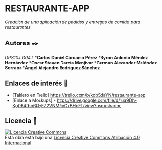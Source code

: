 # RESTAURANTE-APP

_Creación de una aplicación de pedidos y entregas de comida para restaurantes_

## Autores ✒️
_DPS104 G04T_
***Carlos Daniel Cárcamo Pérez**
***Byron Antonio Méndez Hernández**
***Oscar Steven García Menjívar**
***German Alexander Meléndez Serrano**
***Ángel Alejandro Rodríguez Sánchez**

## Enlaces de interés 👀

* [Tablero en Trello] https://trello.com/b/kobSdaYN/restaurante-app
* [Enlace a Mockups] - https://drive.google.com/file/d/1ua9Dh-KgO64fbn6QyFZ2VNM9vCxBHcFT/view?usp=sharing

## Licencia 📄
<a rel="license" href="http://creativecommons.org/licenses/by/4.0/"><img alt="Licencia Creative Commons" style="border-width:0" src="https://i.creativecommons.org/l/by/4.0/88x31.png" /></a><br />Esta obra está bajo una <a rel="license" href="http://creativecommons.org/licenses/by/4.0/">Licencia Creative Commons Atribución 4.0 Internacional</a>   